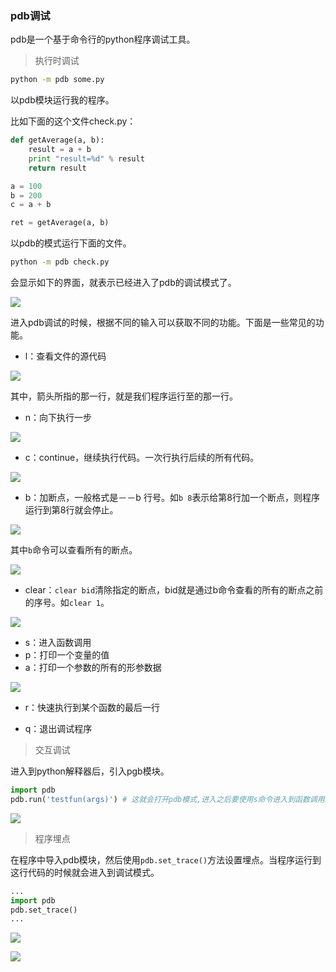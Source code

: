 ### pdb调试
pdb是一个基于命令行的python程序调试工具。

> 执行时调试

```bash
python -m pdb some.py
```
以pdb模块运行我的程序。

比如下面的这个文件check.py：

```python
def getAverage(a, b):
    result = a + b
    print "result=%d" % result
    return result

a = 100
b = 200
c = a + b

ret = getAverage(a, b)
```
以pdb的模式运行下面的文件。

```bash
python -m pdb check.py
```
会显示如下的界面，就表示已经进入了pdb的调试模式了。

![](http://ww1.sinaimg.cn/large/006FmM8yly1fjuhm4vu7aj30hs04uq3d.jpg)

进入pdb调试的时候，根据不同的输入可以获取不同的功能。下面是一些常见的功能。

* l：查看文件的源代码

![](http://ww1.sinaimg.cn/large/006FmM8yly1fjuhr59eisj309n08iaap.jpg)

其中，箭头所指的那一行，就是我们程序运行至的那一行。

* n：向下执行一步

![](http://ww1.sinaimg.cn/large/006FmM8yly1fjuhtnk41kj30ee08i3z8.jpg)

* c：continue，继续执行代码。一次行执行后续的所有代码。

![](http://ww1.sinaimg.cn/large/006FmM8yly1fjum1x9a43j30d9038aaa.jpg)

* b：加断点，一般格式是－－b 行号。如`b 8`表示给第8行加一个断点，则程序运行到第8行就会停止。

![](http://ww1.sinaimg.cn/large/006FmM8yly1fjum8giglrj30co01lt8p.jpg)

其中`b`命令可以查看所有的断点。

![](http://ww1.sinaimg.cn/large/006FmM8yly1fjumc2p4f6j30e3022wek.jpg)

* clear：`clear bid`清除指定的断点，bid就是通过b命令查看的所有的断点之前的序号。如`clear 1`。

![](http://ww1.sinaimg.cn/large/006FmM8yly1fjumi0yrlsj30fh03xweu.jpg)

* s：进入函数调用
* p：打印一个变量的值
* a：打印一个参数的所有的形参数据

![](http://ww1.sinaimg.cn/large/006FmM8yly1fjumrzgzd6j30np0pg0wj.jpg)

* r：快速执行到某个函数的最后一行

* q：退出调试程序

> 交互调试

进入到python解释器后，引入pgb模块。

```python
import pdb
pdb.run('testfun(args)') # 这就会打开pdb模式,进入之后要使用s命令进入到函数调用。
```
![](http://ww1.sinaimg.cn/large/006FmM8yly1fjunfr8a87j30si0o0wh5.jpg)

> 程序埋点

在程序中导入pdb模块，然后使用`pdb.set_trace()`方法设置埋点。当程序运行到这行代码的时候就会进入到调试模式。

```python
...
import pdb
pdb.set_trace()
...
```

![](http://ww1.sinaimg.cn/large/006FmM8yly1fjunljjaeqj315o0eatah.jpg)

![](http://ww1.sinaimg.cn/large/006FmM8yly1fjunlyua8yj313604idgj.jpg)